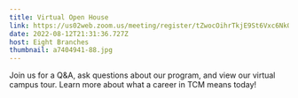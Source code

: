 ```yaml
---
title: Virtual Open House
link: https://us02web.zoom.us/meeting/register/tZwocOihrTkjE9St6Vxc6NkOAHJY1t0ge1iU
date: 2022-08-12T21:31:36.727Z
host: Eight Branches
thumbnail: a7404941-88.jpg
---
```

Join us for a Q&A, ask questions about our program, and view our virtual campus tour. Learn more about what a career in TCM means today!